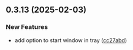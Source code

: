## 0.3.13 (2025-02-03)


### New Features

* add option to start window in tray ([cc27abd](https://github.com/manga-you-know/desktop/commit/cc27abd7ebb083419cb29a9999d385160179993c))


